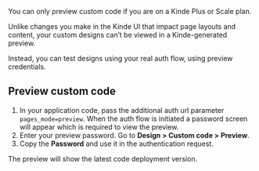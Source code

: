 
<Aside type="upgrade">

You can only preview custom code if you are on a Kinde Plus or Scale plan.

</Aside>

Unlike changes you make in the Kinde UI that impact page layouts and content, your custom designs can’t be viewed in a Kinde-generated preview.

Instead, you can test designs using your real auth flow, using preview credentials.

## Preview custom code

1. In your application code, pass the additional auth url parameter `pages_mode=preview`. When the auth flow is initiated a password screen will appear which is required to view the preview.
2. Enter your preview password. Go to **Design > Custom code > Preview**.
3. Copy the **Password** and use it in the authentication request.

The preview will show the latest code deployment version.
